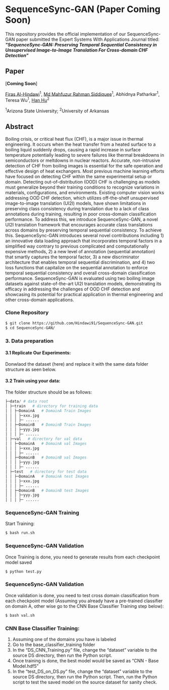 # SequenceSync-GAN (Paper Coming Soon)

This repository provides the official implementation of our SequenceSync-GAN paper submitted the Expert Systems With Applications Journal titled:<br/>  _**"SequenceSync-GAN: Preserving Temporal Sequential Consistency in Unsupervised Image-to-Image Translation For Cross-domain CHF Detection"**_

## Paper
[**Coming Soon**]  <!--(https://www.sciencedirect.com/science/article/abs/pii/S0952197623014392)-->

[Firas Al-Hindawi](https://firashindawi.com)<sup>1</sup>, [Md Mahfuzur Rahman Siddiquee](https://github.com/mahfuzmohammad)<sup>1</sup>, Abhidnya Patharkar<sup>1</sup>, Teresa Wu<sup>1</sup>, [Han Hu](https://scholar.google.com/citations?user=5RgSI9EAAAAJ&hl=en)<sup>2</sup><br/>

<sup>1</sup>Arizona State University; <sup>2</sup>University of Arkansas<br/>

## Abstract

Boiling crisis, or critical heat flux (CHF), is a major issue in thermal engineering. It occurs when the heat transfer from a heated surface to a boiling liquid suddenly drops, causing a rapid increase in surface temperature potentially leading to severe failures like thermal breakdowns in semiconductors or meltdowns in nuclear reactors. Accurate, non-intrusive detection of CHF from boiling images is essential for the safe operation and effective design of heat exchangers. Most previous machine learning efforts have focused on detecting CHF within the same experimental setup or domain. Detecting out-of-distribution (OOD) CHF is challenging as models must generalize beyond their training conditions to recognize variations in materials, configurations, and environments. Existing computer vision works addressing OOD CHF detection, which utilizes off-the-shelf unsupervised image-to-image translation (UI2I) models, have shown limitations in preserving class consistency during translation due to a lack of class annotations during training, resulting in poor cross-domain classification performance. To address this, we introduce SequenceSync-GAN, a novel UI2I translation framework that encourages accurate class translations across domains by preserving temporal sequential consistency. To achieve this. SequenceSync-GAN introduces several novel contributions including 1) an innovative data loading approach that incorporates temporal factors in a simplified way contrary to previous complicated and computationally expensive methods, 2) a new level of annotation (sequential annotation) that smartly captures the temporal factor, 3) a new discriminator architecture that enables temporal sequential discrimination, and 4) two loss functions that capitalize on the sequential annotation to enforce temporal sequential consistency and overall cross-domain classification performance. SequenceSync-GAN is evaluated using two boiling image datasets against state-of-the-art UI2I translation models, demonstrating its efficacy in addressing the challenges of OOD CHF detection and showcasing its potential for practical application in thermal engineering and other cross-domain applications.

### Clone Repository

```bash
$ git clone https://github.com/Hindawi91/SequenceSync-GAN.git
$ cd SequenceSync-GAN/
```

### 3. Data preparation

#### 3.1 Replicate Our Experiments:

Donwlaod the dataset (here) and replace it with the same data folder structure as seen below.

#### 3.2 Train using your data:

The folder structure should be as follows:

```python
├─data/ # data root
│ ├─train   # directory for training data
│ │ ├─DomainA   # DomainA Train Images
│ │ │ ├─xxx.jpg
│ │ │ ├─ ......
│ │ ├─DomainB   # DomainB Train Images
│ │ │ ├─yyy.jpg
│ │ │ ├─ ......
│ ├─val   # directory for val data
│ │ ├─DomainA   # DomainA val Images
│ │ │ ├─xxx.jpg
│ │ │ ├─ ......
│ │ ├─DomainB   # DomainB val Images
│ │ │ ├─yyy.jpg
│ │ │ ├─ ......
│ ├─test   # directory for test data
│ │ ├─DomainA   # DomainA test Images
│ │ │ ├─xxx.jpg
│ │ │ ├─ ......
│ │ ├─DomainB   # DomainB test Images
│ │ │ ├─yyy.jpg
│ │ │ ├─ ......
```

### SequenceSync-GAN Training

Start Training:

```bash
$ bash run.sh
```

### SequenceSync-GAN Validation

Once Training is done, you need to generate results from each checkpoint model saved

```bash
$ python test.py
```

### SequenceSync-GAN Validation

Once validation is done, you need to test cross domain classification from each checkpoint model (Assuming you already have a pre-trained classifier on domain A, other wise go to the CNN Base Classifier Training step below): 

```python
$ bash val.sh
```

### CNN Base Classifier Training:

<ol type="1">
  <li>Assuming one of the domains you have is labeled</li>
  <li>Go to the base_classifier_training folder</li>
  <li>In the “DS_CNN_Training.py” file, change the “dataset” variable to the source DS directory, then run the Python script.</li>
  <li>Once training is done, the best model would be saved as “CNN - Base Model.hdf5”</li>
  <li>In the “test_DS_on_DS.py” file, change the “dataset” variable to the source DS directory, then run the Python script. Then, run the Python script to test the saved model on the source dataset for sanity check.</li>
</ol>









